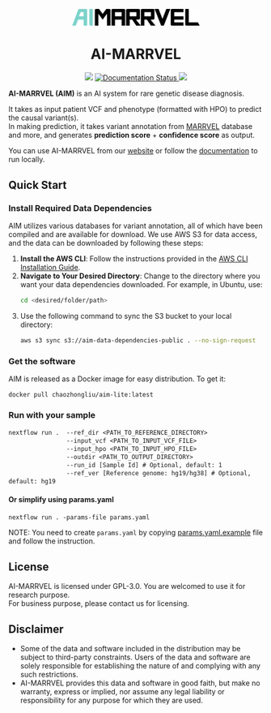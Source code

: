 <p align="center">
  <img width="50%" align="center" src="https://raw.githubusercontent.com/LiuzLab/AI_MARRVEL/main/docs/images/logo.v1.png" alt="logo">
</p>
  <h1 align="center">
  AI-MARRVEL
</h1>

<p align="center">
  <a style="text-decoration:none">
    <img src="https://img.shields.io/badge/AI_MARRVEL-v1.0.1-blue.svg"/>
  </a>
  <a href='https://ai-marrvel.readthedocs.io/en/latest/?badge=latest'>
      <img src='https://readthedocs.org/projects/ai-marrvel/badge/?version=latest' alt='Documentation Status' />
  </a>
  <a style="text-decoration:none">
    <img src="http://img.shields.io/badge/Preprint-DOI:10.2139/ssrn.4465963-lightgreen.svg"/>
  </a>
</p>

**AI-MARRVEL (AIM)** is an AI system for rare genetic disease diagnosis.  

It takes as input patient VCF and phenotype (formatted with HPO) to predict the causal variant(s).    
In making prediction, it takes variant annotation from [MARRVEL](https://marrvel.org/) database and more, 
and generates **prediction score** + **confidence score** as output.  


You can use AI-MARRVEL from our [website](https://ai.marrvel.org/) or follow the [documentation](https://ai-marrvel.readthedocs.io/en/latest/) to run locally.



## Quick Start

### Install Required Data Dependencies
AIM utilizes various databases for variant annotation, all of which have been compiled and are available for download. We use AWS S3 for data access, and the data can be downloaded by following these steps:

1. **Install the AWS CLI**: Follow the instructions provided in the [AWS CLI Installation Guide](https://docs.aws.amazon.com/cli/latest/userguide/getting-started-install.html).
2. **Navigate to Your Desired Directory**: Change to the directory where you want your data dependencies downloaded. For example, in Ubuntu, use:
   ```bash
   cd <desired/folder/path>
3. Use the following command to sync the S3 bucket to your local directory:  
    ``` bash
    aws s3 sync s3://aim-data-dependencies-public . --no-sign-request
### Get the software
AIM is released as a Docker image for easy distribution. To get it:
```
docker pull chaozhongliu/aim-lite:latest
```

### Run with your sample
```
nextflow run .  --ref_dir <PATH_TO_REFERENCE_DIRECTORY>
                --input_vcf <PATH_TO_INPUT_VCF_FILE>
                --input_hpo <PATH_TO_INPUT_HPO_FILE>
                --outdir <PATH_TO_OUTPUT_DIRECTORY>
                --run_id [Sample Id] # Optional, default: 1
                --ref_ver [Reference genome: hg19/hg38] # Optional, default: hg19
```

#### Or simplify using params.yaml
```
nextflow run . -params-file params.yaml
```
NOTE: You need to create `params.yaml` by copying [params.yaml.example](params.yaml.example) file and follow the instruction.

## License
AI-MARRVEL is licensed under GPL-3.0. You are welcomed to use it for research purpose.  
For business purpose, please contact us for licensing.


## Disclaimer
- Some of the data and software included in the distribution may be subject to third-party constraints. Users of the data and software are solely responsible for establishing the nature of and complying with any such restrictions.
- AI-MARRVEL provides this data and software in good faith, but make no warranty, express or implied, nor assume any legal liability or responsibility for any purpose for which they are used.
